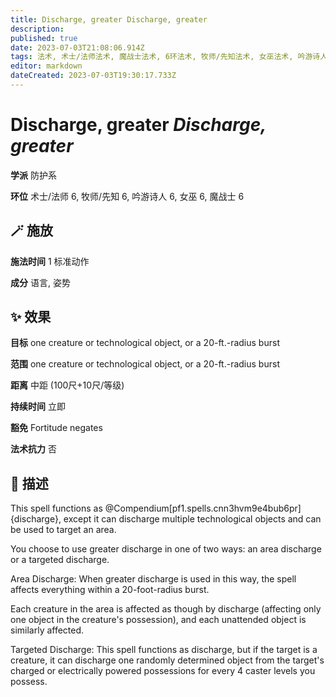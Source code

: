 ```yaml
---
title: Discharge, greater Discharge, greater
description: 
published: true
date: 2023-07-03T21:08:06.914Z
tags: 法术, 术士/法师法术, 魔战士法术, 6环法术, 牧师/先知法术, 女巫法术, 吟游诗人法术, 防护系
editor: markdown
dateCreated: 2023-07-03T19:30:17.733Z
---
```


# **Discharge, greater** *Discharge, greater*

**学派** 防护系 

**环位** 术士/法师 6, 牧师/先知 6, 吟游诗人 6, 女巫 6, 魔战士 6

## 🪄 施放

**施法时间** 1 标准动作

**成分** 语言, 姿势

## ✨ 效果 

**目标** one creature or technological object, or a 20-ft.-radius burst 

**范围** one creature or technological object, or a 20-ft.-radius burst

**距离** 中距 (100尺+10尺/等级)  

**持续时间** 立即 

**豁免** Fortitude negates

**法术抗力** 否

## 📖 描述

This spell functions as @Compendium[pf1.spells.cnn3hvm9e4bub6pr]{discharge}, except it can discharge multiple technological objects and can be used to target an area.

You choose to use greater discharge in one of two ways: an area discharge or a targeted discharge.

Area Discharge: When greater discharge is used in this way, the spell affects everything within a 20-foot-radius burst.

Each creature in the area is affected as though by discharge (affecting only one object in the creature's possession), and each unattended object is similarly affected.

Targeted Discharge: This spell functions as discharge, but if the target is a creature, it can discharge one randomly determined object from the target's charged or electrically powered possessions for every 4 caster levels you possess.
    